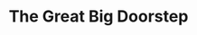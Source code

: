 ---
title: The Great Big Doorstep
year: 1952
opening_date: 1952-02-29
closing_date: 1952-03-08
layout: productions
image:
image_caption:
image_credit:
playbill: 
category: 
Theatre: Theatre Jacksonville
Venue: Little Theatre
cast:
  Arthur Crochet: Jimmie Richardson
  Commodore Crochet: Jay Harder
  Dewey Crochet: Gene Sayre
  Elna Crochet: 
    - Linda Kalil
    - Luise Sack
  Evvie Crochet: Judy Bischoff
  Fleece Crochet: 
    - Concetta Birdsall
    - Brenda Bartley
  Mr. Tobin: Larry Zell
  Mrs. Beaumont Crochet: Eula Mae Snow
  Mrs. Crochet: Pattie Bowers
  Mrs. Dupre: Claire Parks
  Tayo Delacroix: Ken Burton
  Topal Crochet: Joyce Sandler
crew:
  Assistant Director: Ken Burton
  Assistant Stage Manager: Budd Porter
  Construction and Crew:
    - Budd Porter
    - Eileen Quattlebaum
    - Walter Quattlebaum
    - Kay Hanna
    - John Hannigan
    - Larry Zell
    - Bill Gibbs
    - Leonard Mosby
    - Howard Clark
    - Thelma House
    - Laurel Barton
    - Richard Kaszner, Jr.
    - Judy Snow
    - Pat O'Brien
    - Ken Burton
  Director: Paul E. Geisenhof
  Light Controls: Su Hawkins
  Lighting: Walter Quattlebaum
  Make-up Assistant:
    - Jane Porter
    - Grace E. Miles
    - Beth Wade
    - Elmo Lehman
    - Bill Gibbs
  Make-up Chairman: Richard Kaszner, Jr.
  Properties Assistant:
    - Vonnie Patton
    - Claire Parks
    - Mattie Godwin
    - Natalie Clarke
  Properties Chairman: Margaret Lafferty
  Set and Technical Direction: Pete House
  Sound:
    - Kay Hanna
    - Peggy Gift
  Stage Manager: Leonard Mosby
  Wardrobe Assistant:
    - Edythe Price
    - Peggy Gift
    - Karen O'Shaughnessy
    - Marie Bristow
    - Helen List
  Wardrobe Chairman: Eula Mae Snow
orchestra:
external_links:
---